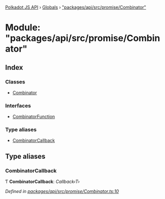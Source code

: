 [Polkadot JS API](../README.md) › [Globals](../globals.md) › ["packages/api/src/promise/Combinator"](_packages_api_src_promise_combinator_.md)

# Module: "packages/api/src/promise/Combinator"

## Index

### Classes

* [Combinator](../classes/_packages_api_src_promise_combinator_.combinator.md)

### Interfaces

* [CombinatorFunction](../interfaces/_packages_api_src_promise_combinator_.combinatorfunction.md)

### Type aliases

* [CombinatorCallback](_packages_api_src_promise_combinator_.md#combinatorcallback)

## Type aliases

###  CombinatorCallback

Ƭ **CombinatorCallback**: *Callback‹T›*

*Defined in [packages/api/src/promise/Combinator.ts:10](https://github.com/polkadot-js/api/blob/24d8915005/packages/api/src/promise/Combinator.ts#L10)*
